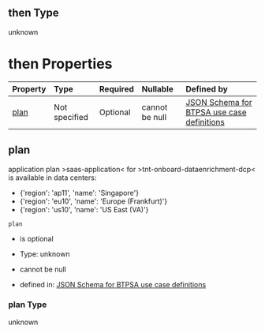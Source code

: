 ## then Type

unknown

# then Properties

| Property      | Type          | Required | Nullable       | Defined by                                                                                                                                                                                                                                      |
| :------------ | :------------ | :------- | :------------- | :---------------------------------------------------------------------------------------------------------------------------------------------------------------------------------------------------------------------------------------------- |
| [plan](#plan) | Not specified | Optional | cannot be null | [JSON Schema for BTPSA use case definitions](btpsa-usecase-properties-services-items-allof-2-then-allof-53-then-allof-0-then-properties-plan.md "undefined#/properties/services/items/allOf/2/then/allOf/53/then/allOf/0/then/properties/plan") |

## plan

application plan >saas-application< for >tnt-onboard-dataenrichment-dcp< is available in data centers:

*   {'region': 'ap11', 'name': 'Singapore'}
*   {'region': 'eu10', 'name': 'Europe (Frankfurt)'}
*   {'region': 'us10', 'name': 'US East (VA)'}

`plan`

*   is optional

*   Type: unknown

*   cannot be null

*   defined in: [JSON Schema for BTPSA use case definitions](btpsa-usecase-properties-services-items-allof-2-then-allof-53-then-allof-0-then-properties-plan.md "undefined#/properties/services/items/allOf/2/then/allOf/53/then/allOf/0/then/properties/plan")

### plan Type

unknown
